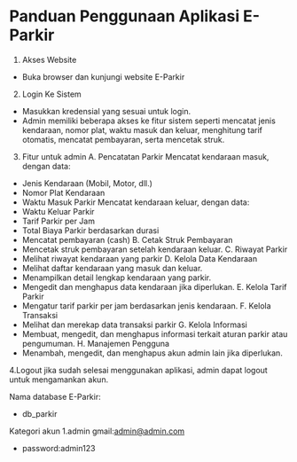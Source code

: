 # Panduan Penggunaan Aplikasi E-Parkir

1. Akses Website
- Buka browser dan kunjungi website E-Parkir 

2. Login Ke Sistem
- Masukkan kredensial yang sesuai untuk login.
- Admin memiliki beberapa akses ke fitur sistem seperti mencatat jenis kendaraan, nomor plat, waktu masuk dan keluar, menghitung tarif otomatis, mencatat pembayaran, serta mencetak struk.

3. Fitur untuk admin
A. Pencatatan Parkir
Mencatat kendaraan masuk, dengan data:
- Jenis Kendaraan (Mobil, Motor, dll.)
- Nomor Plat Kendaraan
- Waktu Masuk Parkir
Mencatat kendaraan keluar, dengan data:
- Waktu Keluar Parkir
- Tarif Parkir per Jam
- Total Biaya Parkir berdasarkan durasi
- Mencatat pembayaran (cash)
B. Cetak Struk Pembayaran
- Mencetak struk pembayaran setelah kendaraan keluar.
C. Riwayat Parkir
- Melihat riwayat kendaraan yang parkir
D. Kelola Data Kendaraan
- Melihat daftar kendaraan yang masuk dan keluar.
- Menampilkan detail lengkap kendaraan yang parkir.
- Mengedit dan menghapus data kendaraan jika diperlukan.
E. Kelola Tarif Parkir
- Mengatur tarif parkir per jam berdasarkan jenis kendaraan.
F. Kelola Transaksi
- Melihat dan merekap data transaksi parkir 
G. Kelola Informasi
- Membuat, mengedit, dan menghapus informasi terkait aturan parkir atau pengumuman.
H. Manajemen Pengguna
- Menambah, mengedit, dan menghapus akun admin lain jika diperlukan.

4.Logout jika sudah selesai menggunakan aplikasi, admin dapat logout untuk mengamankan akun.

Nama database E-Parkir:
- db_parkir

Kategori akun
1.admin gmail:admin@admin.com
  - password:admin123

